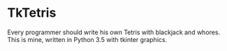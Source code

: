 # TkTetris
Every programmer should write his own Tetris with blackjack and whores. This is mine, written in Python 3.5 with tkinter graphics.
